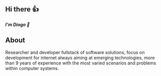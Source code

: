 ## Hi there 👍 

##### I'm Diogo 👋

## About

Researcher and developer fullstack of software solutions, focus on development for internet always aiming at emerging technologies, more than 9 years of experience with the most varied scenarios and problems within computer systems.
